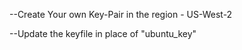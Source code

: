 --Create Your own Key-Pair in  the region - US-West-2

--Update the keyfile in place of "ubuntu_key"